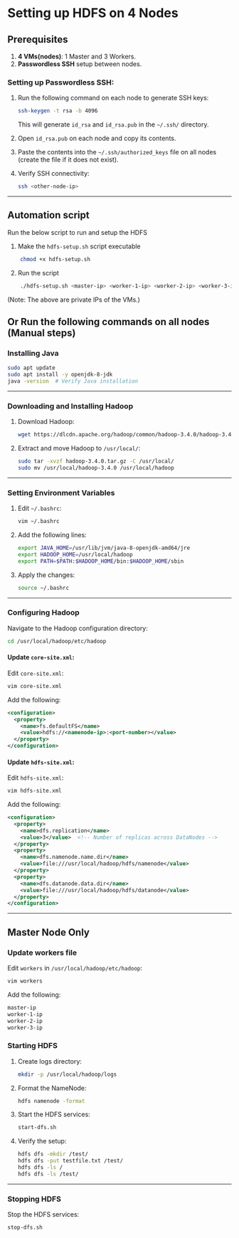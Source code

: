 # Setting up HDFS on 4 Nodes

## Prerequisites
1. **4 VMs(nodes)**: 1 Master and 3 Workers.
2. **Passwordless SSH** setup between nodes.

### Setting up Passwordless SSH:
1. Run the following command on each node to generate SSH keys:
   ```bash
   ssh-keygen -t rsa -b 4096
   ```
   This will generate `id_rsa` and `id_rsa.pub` in the `~/.ssh/` directory.

2. Open `id_rsa.pub` on each node and copy its contents.

3. Paste the contents into the `~/.ssh/authorized_keys` file on all nodes (create the file if it does not exist).

4. Verify SSH connectivity:
   ```bash
   ssh <other-node-ip>
   ```

---

## Automation script
Run the below script to run and setup the HDFS

1. Make the `hdfs-setup.sh` script executable
```bash
    chmod +x hdfs-setup.sh
```

2. Run the script
```bash
    ./hdfs-setup.sh <master-ip> <worker-1-ip> <worker-2-ip> <worker-3-ip>
```

(Note: The above are private IPs of the VMs.)

## Or Run the following commands on all nodes (Manual steps)

### Installing Java
```bash
sudo apt update
sudo apt install -y openjdk-8-jdk
java -version  # Verify Java installation
```

---

### Downloading and Installing Hadoop
1. Download Hadoop:
   ```bash
   wget https://dlcdn.apache.org/hadoop/common/hadoop-3.4.0/hadoop-3.4.0.tar.gz
   ```

2. Extract and move Hadoop to `/usr/local/`:
   ```bash
   sudo tar -xvzf hadoop-3.4.0.tar.gz -C /usr/local/
   sudo mv /usr/local/hadoop-3.4.0 /usr/local/hadoop
   ```

---

### Setting Environment Variables
1. Edit `~/.bashrc`:
   ```bash
   vim ~/.bashrc
   ```

2. Add the following lines:
   ```bash
   export JAVA_HOME=/usr/lib/jvm/java-8-openjdk-amd64/jre
   export HADOOP_HOME=/usr/local/hadoop
   export PATH=$PATH:$HADOOP_HOME/bin:$HADOOP_HOME/sbin
   ```

3. Apply the changes:
   ```bash
   source ~/.bashrc
   ```

---

### Configuring Hadoop
Navigate to the Hadoop configuration directory:
```bash
cd /usr/local/hadoop/etc/hadoop
```

#### Update `core-site.xml`:
Edit `core-site.xml`:
```bash
vim core-site.xml
```
Add the following:
```xml
<configuration>
  <property>
    <name>fs.defaultFS</name>
    <value>hdfs://<namenode-ip>:<port-number></value>
  </property>
</configuration>
```

#### Update `hdfs-site.xml`:
Edit `hdfs-site.xml`:
```bash
vim hdfs-site.xml
```
Add the following:
```xml
<configuration>
  <property>
    <name>dfs.replication</name>
    <value>3</value>  <!-- Number of replicas across DataNodes -->
  </property>
  <property>
    <name>dfs.namenode.name.dir</name>
    <value>file:///usr/local/hadoop/hdfs/namenode</value>
  </property>
  <property>
    <name>dfs.datanode.data.dir</name>
    <value>file:///usr/local/hadoop/hdfs/datanode</value>
  </property>
</configuration>
```

---

## Master Node Only

### Update workers file 
Edit `workers` in `/usr/local/hadoop/etc/hadoop`:
```bash
vim workers
```
Add the following:
```xml
master-ip
worker-1-ip
worker-2-ip
worker-3-ip
```

### Starting HDFS
1. Create logs directory:
    ```bash
    mkdir -p /usr/local/hadoop/logs
    ```

2. Format the NameNode:
   ```bash
   hdfs namenode -format
   ```

3. Start the HDFS services:
   ```bash
   start-dfs.sh
   ```

4. Verify the setup:
   ```bash
   hdfs dfs -mkdir /test/
   hdfs dfs -put testfile.txt /test/
   hdfs dfs -ls /
   hdfs dfs -ls /test/
   ```

---

### Stopping HDFS
Stop the HDFS services:
```bash
stop-dfs.sh
